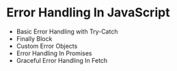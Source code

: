 # Error Handling In JavaScript

- Basic Error Handling with Try-Catch
- Finally Block
- Custom Error Objects
- Error Handling In Promises
- Graceful Error Handling In Fetch